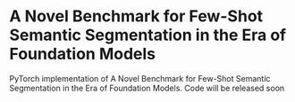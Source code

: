 # A Novel Benchmark for Few-Shot Semantic Segmentation in the Era of Foundation Models

PyTorch implementation of A Novel Benchmark for Few-Shot Semantic Segmentation in the Era of Foundation Models. Code will be released soon
